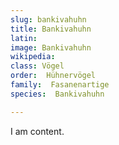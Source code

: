 ```yaml
---
slug: bankivahuhn
title: Bankivahuhn 
latin:
image: Bankivahuhn 
wikipedia: 
class: Vögel
order:  Hühnervögel
family:  Fasanenartige
species:  Bankivahuhn 

---
```


I am content.
